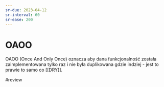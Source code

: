 ```yaml
---
sr-due: 2023-04-12
sr-interval: 60
sr-ease: 200
---
```


# OAOO

OAOO (Once And Only Once) oznacza aby dana funkcjonalność została zaimplementowana tylko raz i nie była duplikowana gdzie indziej - jest to prawie to samo co [[DRY]].

#review